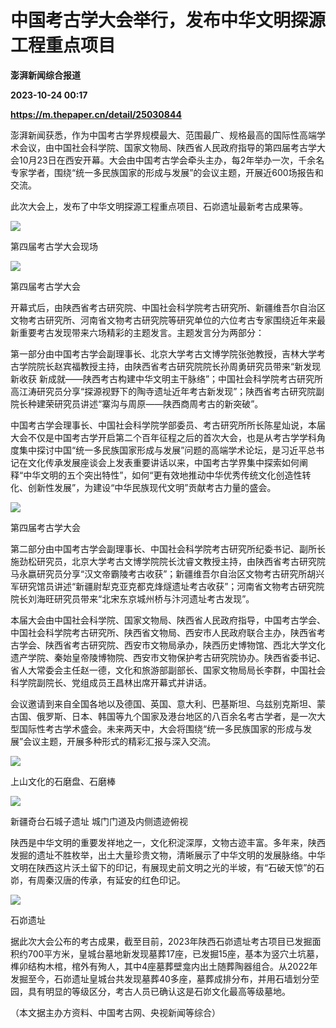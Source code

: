 # 中国考古学大会举行，发布中华文明探源工程重点项目
**澎湃新闻综合报道**

**2023-10-24 00:17**

**https://m.thepaper.cn/detail/25030844**

澎湃新闻获悉，作为中国考古学界规模最大、范围最广、规格最高的国际性高端学术会议，由中国社会科学院、国家文物局、陕西省人民政府指导的第四届考古学大会10月23日在西安开幕。大会由中国考古学会牵头主办，每2年举办一次，千余名专家学者，围绕“统一多民族国家的形成与发展”的会议主题，开展近600场报告和交流。

此次大会上，发布了中华文明探源工程重点项目、石峁遗址最新考古成果等。

![](https://imagecloud.thepaper.cn/thepaper/image/275/282/420.jpg)

第四届考古学大会现场

![](https://imagecloud.thepaper.cn/thepaper/image/275/282/421.jpg)

第四届考古学大会

开幕式后，由陕西省考古研究院、中国社会科学院考古研究所、新疆维吾尔自治区文物考古研究所、河南省文物考古研究院等研究单位的六位考古专家围绕近年来最新重要考古发现带来六场精彩的主题发言。主题发言分为两部分：

第一部分由中国考古学会副理事长、北京大学考古文博学院张弛教授，吉林大学考古学院院长赵宾福教授主持，由陕西省考古研究院院长孙周勇研究员带来“新发现 新收获 新成就——陕西考古构建中华文明主干脉络”；中国社会科学院考古研究所高江涛研究员分享“探源视野下的陶寺遗址近年考古新发现”；陕西省考古研究院副院长种建荣研究员讲述“寨沟与周原——陕西商周考古的新突破”。

中国考古学会理事长、中国社会科学院学部委员、考古研究所所长陈星灿说，本届大会不仅是中国考古学开启第二个百年征程之后的首次大会，也是从考古学学科角度集中探讨中国“统一多民族国家形成与发展”问题的高端学术论坛，是习近平总书记在文化传承发展座谈会上发表重要讲话以来，中国考古学界集中探索如何阐释“中华文明的五个突出特性”，如何“更有效地推动中华优秀传统文化创造性转化、创新性发展”，为建设“中华民族现代文明”贡献考古力量的盛会。

![](https://imagecloud.thepaper.cn/thepaper/image/275/282/426.jpg)

第四届考古学大会

第二部分由中国考古学会副理事长、中国社会科学院考古研究所纪委书记、副所长施劲松研究员，北京大学考古文博学院院长沈睿文教授主持，由陕西省考古研究院马永嬴研究员分享“汉文帝霸陵考古收获”；新疆维吾尔自治区文物考古研究所胡兴军研究馆员讲述“新疆尉犁克亚克都克烽燧遗址考古收获”；河南省文物考古研究院院长刘海旺研究员带来“北宋东京城州桥与汴河遗址考古发现”。

本届大会由中国社会科学院、国家文物局、陕西省人民政府指导，中国考古学会、中国社会科学院考古研究所、陕西省文物局、西安市人民政府联合主办，陕西省考古学会、陕西省考古研究院、西安市文物局承办，陕西历史博物馆、西北大学文化遗产学院、秦始皇帝陵博物院、西安市文物保护考古研究院协办。陕西省委书记、省人大常委会主任赵一德，文化和旅游部副部长、国家文物局局长李群，中国社会科学院副院长、党组成员王昌林出席开幕式并讲话。

会议邀请到来自全国各地以及德国、英国、意大利、巴基斯坦、乌兹别克斯坦、蒙古国、俄罗斯、日本、韩国等九个国家及港台地区的八百余名考古学者，是一次大型国际性考古学术盛会。未来两天中，大会将围绕“统一多民族国家的形成与发展”会议主题，开展多种形式的精彩汇报与深入交流。

![](https://imagecloud.thepaper.cn/thepaper/image/275/282/765.jpg)

上山文化的石磨盘、石磨棒

![](https://imagecloud.thepaper.cn/thepaper/image/275/282/766.jpg)

新疆奇台石城子遗址 城门门道及内侧遗迹俯视

陕西是中华文明的重要发祥地之一，文化积淀深厚，文物古迹丰富。多年来，陕西发掘的遗址不胜枚举，出土大量珍贵文物，清晰展示了中华文明的发展脉络。中华文明在陕西这片沃土留下的印记，有展现史前文明之光的半坡，有“石破天惊”的石峁，有周秦汉唐的传承，有延安的红色印记。

![](https://imagecloud.thepaper.cn/thepaper/image/275/282/762.jpg)

石峁遗址

据此次大会公布的考古成果，截至目前，2023年陕西石峁遗址考古项目已发掘面积约700平方米，皇城台墓地新发现墓葬17座，已发掘15座，基本为竖穴土坑墓，榫卯结构木棺，棺外有殉人，其中4座墓葬壁龛内出土随葬陶器组合。从2022年发掘至今，石峁遗址皇城台共发现墓葬40多座，墓葬成排分布，并用石墙划分茔园，具有明显的等级区分，考古人员已确认这是石峁文化最高等级墓地。

（本文据主办方资料、中国考古网、央视新闻等综合）